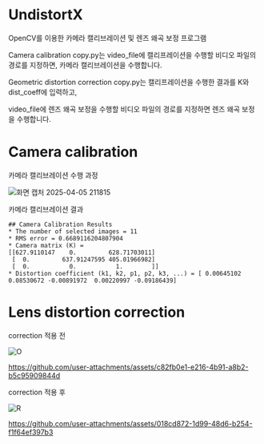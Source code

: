 # UndistortX
OpenCV를 이용한 카메라 캘리브레이션 및 렌즈 왜곡 보정 프로그램

Camera calibration copy.py는 video_file에 캘리프레이션을 수행할 비디오 파일의 경로를 지정하면, 카메라 캘리브레이션을 수행합니다. 

Geometric distortion correction copy.py는 캘리프레이션을 수행한 결과를 K와 dist_coeff에 입력하고, 

video_file에 렌즈 왜곡 보정을 수행할 비디오 파일의 경로를 지정하면 렌즈 왜곡 보정을 수행합니다.


# Camera calibration

카메라 캘리브레이션 수행 과정

![화면 캡처 2025-04-05 211815](https://github.com/user-attachments/assets/afc89d70-20e5-4dee-86c0-ab1ff99e88ba)

카메라 캘리브레이션 결과

```
## Camera Calibration Results
* The number of selected images = 11
* RMS error = 0.6689116204807904
* Camera matrix (K) =
[[627.9110147    0.         628.71703011]
 [  0.         637.91247595 405.01966982]
 [  0.           0.           1.        ]]
* Distortion coefficient (k1, k2, p1, p2, k3, ...) = [ 0.00645102  0.08530672 -0.00891972  0.00220997 -0.09186439]
```

# Lens distortion correction

correction 적용 전

![O](https://github.com/user-attachments/assets/93ed0b41-32d4-4240-889a-af9a638bec87)



https://github.com/user-attachments/assets/c82fb0e1-e216-4b91-a8b2-b5c95909844d



correction 적용 후

![R](https://github.com/user-attachments/assets/49240692-721e-4bc6-9ad2-07d83f5f071b)




https://github.com/user-attachments/assets/018cd872-1d99-48d6-b254-f1f64ef397b3



